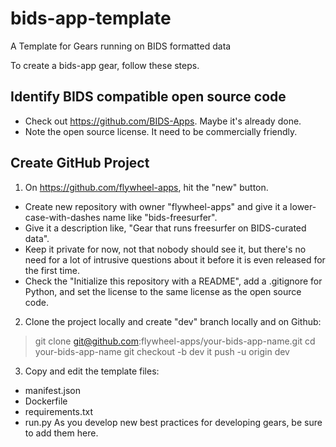 # bids-app-template
A Template for Gears running on BIDS formatted data

To create a bids-app gear, follow these steps.

## Identify BIDS compatible open source code

* Check out https://github.com/BIDS-Apps.  Maybe it's already done.
* Note the open source license.  It need to be commercially friendly.

## Create GitHub Project

1. On https://github.com/flywheel-apps, hit the "new" button. 
*  Create new repository with owner "flywheel-apps" and give it a lower-case-with-dashes name like "bids-freesurfer".  
* Give it a description like, "Gear that runs freesurfer on BIDS-curated data".  
* Keep it private for now, not that nobody should see it, but there's no need for a lot of intrusive questions about it before it is even released for the first time.  
* Check the "Initialize this repository with a README", add a .gitignore for Python, and set the license to the same license as the open source code.
2. Clone the project locally and create "dev" branch locally and on Github:
> git clone git@github.com:flywheel-apps/your-bids-app-name.git
> cd your-bids-app-name
> git checkout -b dev
> it push -u origin dev
3. Copy and edit the template files:
* manifest.json
* Dockerfile
* requirements.txt
* run.py
As you develop new best practices for developing gears, be sure to add them here.
